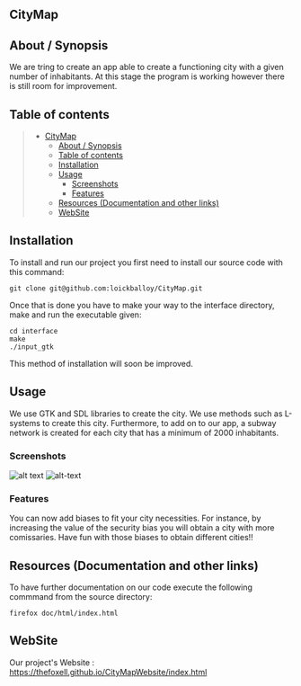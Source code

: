 ## CityMap

## About / Synopsis

We are tring to create an app able to create a functioning city with a given number of inhabitants. At this stage the program is working however there is still room for improvement.

## Table of contents

> * [CityMap](#CityMap)
>   * [About / Synopsis](#about--synopsis)
>   * [Table of contents](#table-of-contents)
>   * [Installation](#installation)
>   * [Usage](#usage)
>     * [Screenshots](#screenshots)
>     * [Features](#features)
>   * [Resources (Documentation and other links)](#resources-documentation-and-other-links)
>   * [WebSite](#website)

## Installation

To install and run our project you first need to install our source code with this command:

```shell
git clone git@github.com:loickballoy/CityMap.git
```

Once that is done you have to make your way to the interface directory, make and run the executable given:

```shell
cd interface
make
./input_gtk
```

This method of installation will soon be improved. 

## Usage

We use GTK and SDL libraries to create the city. We use methods such as L-systems to create this city. Furthermore, to add on to our app, a subway network is created for each city that has a minimum of 2000 inhabitants.

### Screenshots

![alt text](https://media.discordapp.net/attachments/937331808515817482/975712089651949578/unknown.png?width=1425&height=683)
![alt-text](https://media.discordapp.net/attachments/937331808515817482/975672979088355388/unknown.png?width=1381&height=683)

### Features

You can now add biases to fit your city necessities. For instance, by increasing the value of the security bias you will obtain a city with more comissaries. 
Have fun with those biases to obtain different cities!! 

## Resources (Documentation and other links)

To have further documentation on our code execute the following commmand from the source directory:

```shell
firefox doc/html/index.html
```

## WebSite

Our project's Website :
https://thefoxell.github.io/CityMapWebsite/index.html
